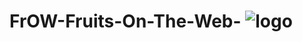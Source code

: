 # FrOW-Fruits-On-The-Web- ![logo](https://github.com/iIonel/FrOW-Fruits-On-The-Web-/assets/45739581/f25e6f52-3057-4e4b-821f-084a982e0d71)

